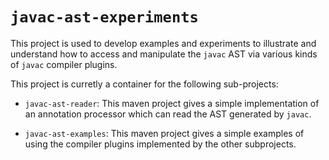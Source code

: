 `javac-ast-experiments`
=======================

This project is used to develop examples and experiments to illustrate and understand how to access and manipulate the `javac` AST via various kinds of `javac` compiler plugins.

This project is curretly a container for the following sub-projects:

- `javac-ast-reader`: This maven project gives a simple implementation of an annotation processor which can read the AST generated by `javac`.

- `javac-ast-examples`: This maven project gives a simple examples of using the compiler plugins implemented by the other subprojects.

